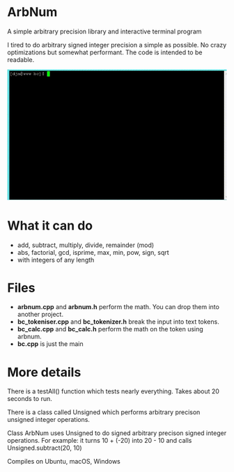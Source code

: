 # ArbNum
A simple arbitrary precision library and interactive terminal program

I tired to do arbitrary signed integer precision a simple as possible.  No crazy optimizations but somewhat performant.  The code is intended to be readable.

![Demo](arbnum2.gif)

# What it can do
- add, subtract, multiply, divide, remainder (mod)
- abs, factorial, gcd, isprime, max, min, pow, sign, sqrt
- with integers of any length

# Files
- **arbnum.cpp** and **arbnum.h** perform the math.  You can drop them into another project.
- **bc_tokeniser.cpp** and **bc_tokenizer.h** break the input into text tokens.
- **bc_calc.cpp** and **bc_calc.h** perform the math on the token using arbnum.
- **bc.cpp** is just the main

# More details
There is a testAll() function which tests nearly everything.  Takes about 20 seconds to run.

There is a class called Unsigned which performs arbitrary precison unsigned integer operations.

Class ArbNum uses Unsigned to do signed arbitrary precison signed integer operations.
For example: it turns 10 + (-20) into 20 - 10 and calls Unsigned.subtract(20, 10)

Compiles on Ubuntu, macOS, Windows
